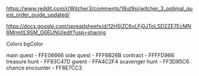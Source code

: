 https://www.reddit.com/r/Witcher3/comments/18ut9sj/witcher_3_optimal_quest_order_guide_updated/

https://docs.google.com/spreadsheets/d/12H5lZC6vLFj0JToLSD2ZE7EcMN6MrmltL9SM_G6EUNU/edit?usp=sharing

Colors bgColor

main quest - FFE06666
side quest - FFF6B26B
contract - FFFFD966
treasure hunt - FF93C47D
gwent - FFA4C2F4
scavenger hunt - FF3D85C6
chance encounter - FF8E7CC3
